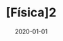 ---
title: "[Física]2"
collection: publications
permalink: /publication/2020-01-01-Fsica2
date: 2020-01-01
venue: 'São José, SC, Brasil, Instituto Federal de Santa Catarina'
paperurl: 'https://wiki.sj.ifsc.edu.br/images/4/40/Ebook_tirinhas_fsc_2020.pdf'
citation: ' V. Jacques,  L. Hass,  E.C.A. Trindade,  J.V. Lima,  H. Oliveira,  M. Schappo,  V. Gouveia,  <u>M. Girardi-Schappo</u>, &quot;[Física]2.&quot; São José, SC, Brasil, Instituto Federal de Santa Catarina, 2020.'
pubtype:  book
---
